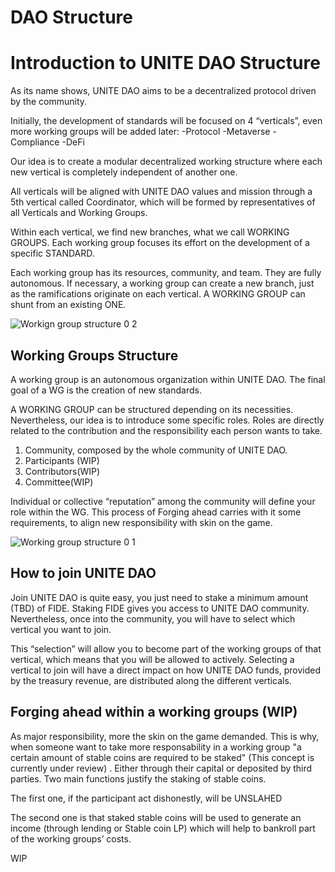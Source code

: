 # DAO Structure

# Introduction to UNITE DAO Structure
As its name shows, UNITE DAO aims to be a decentralized protocol driven by the community. 

Initially, the development of standards will be focused on 4 “verticals”, even more working groups will be added later:
-Protocol
-Metaverse
-Compliance
-DeFi

Our idea is to create a modular decentralized working structure where each new vertical is completely independent of another one.

All verticals will be aligned with UNITE DAO values and mission through a 5th vertical called Coordinator, which will be formed by representatives of all Verticals and Working Groups.

Within each vertical, we find new branches, what we call WORKING GROUPS. Each working group focuses its effort on the development of a specific STANDARD. 

Each working group has its resources, community, and team. They are fully autonomous. If necessary, a working group can create a new branch, just as the ramifications originate on each vertical. A WORKING GROUP can shunt from an existing ONE.

![Workign group structure 0 2](https://user-images.githubusercontent.com/78653335/152518694-8c4f5928-4a81-4760-9edf-1958928d772f.PNG)

## Working Groups Structure

A working group is an autonomous organization within UNITE DAO. The final goal of a WG is the creation of new standards.

A WORKING GROUP can be structured depending on its necessities. Nevertheless, our idea is to introduce some specific roles. Roles are directly related to the contribution and the responsibility each person wants to take.

1. Community, composed by the whole community of UNITE DAO.
2. Participants (WIP)
3. Contributors(WIP)
4. Committee(WIP)

Individual or collective “reputation” among the community will define your role within the WG. This process of Forging ahead carries with it some requirements, to align new responsibility with skin on the game.

![Working group structure 0 1](https://user-images.githubusercontent.com/78653335/152519183-0c804c6a-a82e-4b1e-810c-66a1019306d8.PNG)

## How to join UNITE DAO

Join UNITE DAO is quite easy, you just need to stake a minimum amount (TBD) of FIDE. Staking FIDE gives you access to UNITE DAO community. Nevertheless, once into the community, you will have to select which vertical you want to join. 

This “selection” will allow you to become part of the working groups of that vertical, which means that you will be allowed to actively.
Selecting a vertical to join will have a direct impact on how UNITE DAO funds, provided by the treasury revenue, are distributed along the different verticals. 

## Forging ahead within a working groups (WIP)

As major responsibility, more the skin on the game demanded.  This is why, when someone want to take more responsability in a working group "a certain amount of stable coins are required to be staked" (This concept is currently under review) . Either through their capital or deposited by third parties. Two main functions justify the staking of stable coins.

The first one, if the participant act dishonestly, will be UNSLAHED

The second one is that staked stable coins will be used to generate an income (through lending or Stable coin LP) which will help to bankroll part of the working groups’ costs. 








WIP
